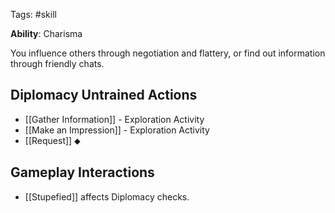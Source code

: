 Tags: #skill 

**Ability**: Charisma

You influence others through negotiation and flattery, or find out information through friendly chats.

## Diplomacy Untrained Actions

- [[Gather Information]] - Exploration Activity
- [[Make an Impression]] - Exploration Activity
- [[Request]] ⬥

## Gameplay Interactions

- [[Stupefied]] affects Diplomacy checks.



  
